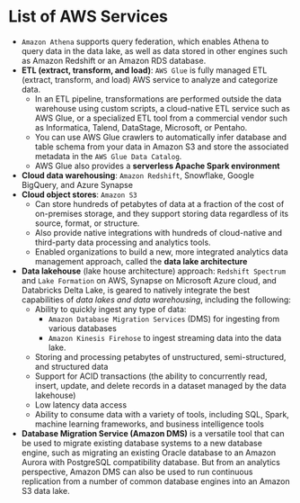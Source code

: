 # List of AWS Services
- `Amazon Athena` supports query federation, which enables Athena to query data in the data lake, as well as data stored in other engines such as Amazon Redshift or an Amazon RDS database.
- **ETL (extract, transform, and load)**: `AWS Glue` is fully managed ETL (extract, transform, and load) AWS service to analyze and categorize data. 
  - In an ETL pipeline, transformations are performed outside the data warehouse using custom scripts, a cloud-native ETL service such as AWS Glue, or a specialized ETL tool from a commercial vendor such as Informatica, Talend, DataStage, Microsoft, or Pentaho. 
  - You can use AWS Glue crawlers to automatically infer database and table schema from your data in Amazon S3 and store the associated metadata in the `AWS Glue Data Catalog`.
  - AWS Glue also provides a **serverless Apache Spark environment**
- **Cloud data warehousing**: `Amazon Redshift`, Snowflake, Google BigQuery, and Azure Synapse
- **Cloud object stores**: `Amazon S3`
  - Can store hundreds of petabytes of data at a fraction of the cost of on-premises storage, and they support storing data regardless of its source, format, or structure.
  - Also provide native integrations with hundreds of cloud-native and third-party data processing and analytics tools. 
  - Enabled organizations to build a new, more integrated analytics data management approach, called the **data lake architecture**
- **Data lakehouse** (lake house architecture) approach:  `Redshift Spectrum` and `Lake Formation` on AWS, Synapse on Microsoft Azure cloud, and Databricks Delta Lake, is geared to natively integrate the best capabilities of *data lakes and data warehousing*, including the following: 
  - Ability to quickly ingest any type of data:
    -  `Amazon Database Migration Services` (DMS) for ingesting from various databases
    -  `Amazon Kinesis Firehose` to ingest streaming data into the data lake.
  - Storing and processing petabytes of unstructured, semi-structured, and structured data
  - Support for ACID transactions (the ability to concurrently read, insert, update, and delete records in a dataset managed by the data lakehouse)
  - Low latency data access
  - Ability to consume data with a variety of tools, including SQL, Spark, machine learning frameworks, and business intelligence tools
- **Database Migration Service (Amazon DMS)** is a versatile tool that can be used to migrate existing database systems to a new database engine, such as migrating an existing Oracle database to an Amazon Aurora with PostgreSQL compatibility database. But from an analytics perspective, Amazon DMS can also be used to run continuous replication from a number of common database engines into an Amazon S3 data lake.


